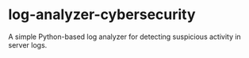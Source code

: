 # log-analyzer-cybersecurity
A simple Python-based log analyzer for detecting suspicious activity in server logs.
